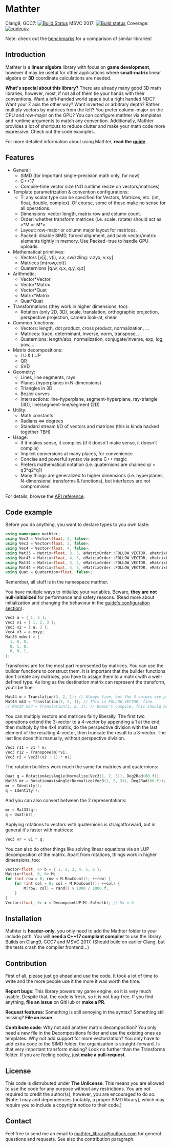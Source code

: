 ﻿Mathter
===

Clang9, GCC7: 
[![Build Status](https://travis-ci.org/petiaccja/Mathter.svg?branch=master)](https://travis-ci.org/petiaccja/Mathter)
MSVC 2017:
[![Build status](https://ci.appveyor.com/api/projects/status/6uvfnfgp5paha8kw?svg=true)](https://ci.appveyor.com/project/petiaccja/mathter)
Coverage:
[![codecov](https://codecov.io/gh/petiaccja/Mathter/branch/master/graph/badge.svg)](https://codecov.io/gh/petiaccja/Mathter)

Note: check out the [benchmarks](https://github.com/petiaccja/MathterBench) for a comparison of similar libraries!

Introduction
---
Mathter is a **linear algebra** library with focus on **game development**, however it may be useful for other applications where **small-matrix** linear algebra or **3D** coordinate calculations are needed.

**What's special about this library?** There are already many good 3D math libraries, however, most, if not all of them tie your hands with their conventions. Want a left-handed world space but a right handed NDC? Want your Z axis the other way? Want inverted or arbitrary depth? Rather multiply vectors by matrices from the left? You prefer column-major on the CPU and row-major on the GPU? You can configure mathter via templates and runtime arguments to match any convention. Additionally, Mathter provides a lot of shortcuts to reduce clutter and make your math code more expressive. Check out the code examples.

For more detailed information about using Mathter, **read the** [**guide**](https://github.com/petiaccja/Mathter/blob/master/docs/Guide.md).

Features
---
- General:
  - SIMD (for important single-precision math only, for now)
  - C++17
  - Compile-time vector size (NO runtime resize on vectors/matrices)
- Template parametrization & convention configurations:
  - T: any scalar type can be specified for Vectors, Matrices, etc. (int, float, double, complex). Of course, some of these make no sense for all operations.
  - Dimensions: vector length, matrix row and column count.
  - Order: whether transform matrices (i.e. scale, rotate) should act as v\*M or M\*v.
  - Layout: row-major or column major layout for matrices.
  - Packed: disable SIMD, forced alignment, and pack vector/matrix elements tightly in memory. Use Packed=true to handle GPU uploads.
- Mathematical primitives:
  - Vectors [v[i], v(i), v.x, swizzling: v.zyx, v.xy]
  - Matrices [m(row,col)]
  - Quaternions [q.w, q.x, q.y, q.z]
- Arithmetic:
  - Vector\*Vector
  - Vector\*Matrix
  - Vector\*Quat
  - Matrix\*Matrix
  - Quat\*Quat
- Transformations (they work in higher dimensions, too):
  - Rotation (only 2D, 3D), scale, translation, orthographic projection, perspective projection, camera look-at, shear
- Common functions:
  - Vectors: length, dot product, cross product, normalization, ...
  - Matrices: trace, determinant, inverse, norm, transpose, ...
  - Quaternions: length/abs, normalization, conjugate/inverse, exp, log, pow, ...
- Matrix decompositions:
  - LU & LUP
  - QR
  - SVD
- Geometry:
  - Lines, line segments, rays
  - Planes (hyperplanes in N-dimensions)
  - Triangles in 3D
  - Bezier curves
  - Intersections: line-hyperplane, segment-hyperplane, ray-triangle (3D), line/segment-line/segment (2D)
- Utility:
  - Math constants
  - Radians <=> degrees
  - Standard stream I/O of vectors and matrices (this is kinda hacked together TBH)
- Usage:
  - If it makes sense, it compiles (if it doesn't make sense, it doesn't compile)
  - Implicit conversions at many places, for convenience
  - Concise and powerful syntax via some C++ magic
  - Prefers mathematical notation (i.e. quaternions are chained qr = q3\*q2\*q1)
  - Many things are generalized to higher dimensions (i.e. hyperplanes, N-dimensional transforms & functions), but interfaces are not compromised

For details, browse the [API reference](https://petiaccja.github.io/Mathter).

Code example
---

Before you do anything, you want to declare types to you own taste:
```c++
using namespace mathter;
using Vec2 = Vector<float, 2, false>;
using Vec3 = Vector<float, 3, false>;
using Vec4 = Vector<float, 4, false>;
using Mat33 = Matrix<float, 3, 3, eMatrixOrder::FOLLOW_VECTOR, eMatrixLayout::ROW_MAJOR, false>;
using Mat43 = Matrix<float, 4, 3, eMatrixOrder::FOLLOW_VECTOR, eMatrixLayout::ROW_MAJOR, false>;
using Mat34 = Matrix<float, 3, 4, eMatrixOrder::FOLLOW_VECTOR, eMatrixLayout::ROW_MAJOR, false>;
using Mat44 = Matrix<float, 4, 4, eMatrixOrder::FOLLOW_VECTOR, eMatrixLayout::ROW_MAJOR, false>;
using Quat = Quaternion<float, false>;
```
Remember, all stuff is in the namespace mathter.

You have multiple ways to initialize your variables. Beware, **they are not null-initialized** for performance and safety reasons. (Read more about initialization and changing the behaviour in the [guide's configuration section](https://github.com/petiaccja/Mathter/blob/master/docs/Guide.md#configuration)).
```c++
Vec2 a = { 1, 2 };
Vec3 v1 = { 1, 2, 3 };
Vec3 v2 = { a, 3 };
Vec4 v3 = a.xxyy;
Mat33 mdecl = {
  1, 0, 0,
  0, 1, 0,
  0, 0, 1,
};
```

Transforms are for the most part represented by matrices. You can use the builder functions to construct them. It is important that the builder functions don't create any matrices, you have to assign them to a matrix with a well-defined type. As long as the destination matrix can represent the transform, you'll be fine:
```c++
Mat44 m = Translation(3, 2, 1); // Always fine, but the 3 values are placed differently with FOLLOW vs. PRECEDE.
Mat43 m43 = Translation(3, 2, 1); // This is FOLLOW_VECTOR, fine.
// Mat34 m34 = Translation(3, 2, 1); // Doesn't compile. This should be PRECEDE_VECTOR.
```

You can multiply vectors and matrices fairly liberally. The first two operations extend the 3-vector to a 4-vector by appending a 1 at the end, then multiply by the 4x4 matrix, do the perspective division with the last element of the resulting 4-vector, then truncate the result to a 3-vector. The last line does this manually, without perspective division.
```c++
Vec3 r11 = v1 * m;
Vec3 r12 = Transpose(m)*v1;
Vec3 r2 = Vec3((v2 | 1) * m);
```

The rotation builders work much the same for matrices and quaternions:
```c++
Quat q = RotationAxisAngle(Normalize(Vec3(1, 2, 3)), Deg2Rad(60.f));
Mat33 mr = RotationAxisAngle(Normalize(Vec3(1, 2, 3)), Deg2Rad(60.f));
mr = Identity();
q = Identity();
```

And you can also convert between the 2 representations:
```c++
mr = Mat33(q);
q = Quat(mr);
```

Applying rotations to vectors with quaternions is straightforward, but in general it's faster with matrices:
```c++
Vec3 vr = v1 * q;
```

You can also do other things like solving linear equations via an LUP decomposition of the matrix. Apart from rotations, things work in higher dimensions, too:
```c++
Vector<float, 6> b = { 1, 2, 3, 4, 5, 6 };
Matrix<float, 6, 6> M;
for (int row = 0; row < M.RowCount(); ++row) {
	for (int col = 0; col < M.RowCount(); ++col) {
		M(row, col) = rand() % 1000 / 1000.f;
	}
}
Vector<float, 6> x = DecomposeLUP(M).Solve(b); // Mx = b
```

Installation
---
Mathter is **header-only**, you only need to add the Mathter folder to your include path. You will **need a C++17 compliant compiler** to use the library. Builds on Clang9, GCC7 and MSVC 2017. (Should build on earlier Clang, but the tests crash the compiler frontend...)


Contribution
---
First of all, please just go ahead and use the code. It took a lot of time to write and the more people use it the more it was worth the time.

**Report bugs**: This library powers my game engine, so it is very much usable. Despite that, the code is fresh, so it is not bug-free. If you find anything, **file an issue** on GitHub or **make a PR**.

**Request features**: Something is still annoying in the syntax? Something still missing? **File an issue**.

**Contribute code**: Why not add another matrix decomposition? You only need a new file in the Decompositions folder and use the existing ones as templates. Why not add support for more vectorization? You only have to add extra code to the SIMD folder, the organization is straight-forward. Is that very important transform missing? Look no further than the Transforms folder. If you are feeling codey, just **make a pull-request**.


License
---
This code is distrubuted under **The Unlicense**. This means you are allowed to use the code for any purpose without any restrictions. You are not required to credit the author(s), however, you are encouraged to do so.
(Note: I may add dependencies (notably, a proper SIMD library), which may require you to include a copyright notice to their code.)


Contact
---
Feel free to send me an email to [mathter_library@outlook.com](mailto:mathter_library@outlook.com) for general questions and requests. See also the contribution paragraph.
